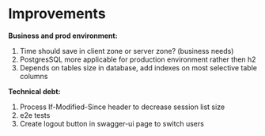# Improvements

**Business and prod environment:**

1. Time should save in client zone or server zone? (business needs)
2. PostgresSQL more applicable for production environment rather then h2
3. Depends on tables size in database, add indexes on most selective table columns

**Technical debt:**

1. Process If-Modified-Since header to decrease session list size
2. e2e tests
3. Create logout button in swagger-ui page to switch users
